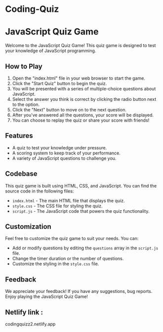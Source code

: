 # Coding-Quiz

# JavaScript Quiz Game

Welcome to the JavaScript Quiz Game! This quiz game is designed to test your knowledge of JavaScript programming.

## How to Play

1. Open the "index.html" file in your web browser to start the game.
2. Click the "Start Quiz" button to begin the quiz.
3. You will be presented with a series of multiple-choice questions about JavaScript.
4. Select the answer you think is correct by clicking the radio button next to the option.
5. Click the "Next" button to move on to the next question.
6. After you've answered all the questions, your score will be displayed.
7. You can choose to replay the quiz or share your score with friends!

## Features

- A quiz to test your knowledge under pressure.
- A scoring system to keep track of your performance.
- A variety of JavaScript questions to challenge you.

## Codebase

This quiz game is built using HTML, CSS, and JavaScript. You can find the source code in the following files:

- `index.html` - The main HTML file that displays the quiz.
- `style.css` - The CSS file for styling the quiz.
- `script.js` - The JavaScript code that powers the quiz functionality.

## Customization

Feel free to customize the quiz game to suit your needs. You can:

- Add or modify questions by editing the `questions` array in the `script.js` file.
- Change the timer duration or the number of questions.
- Customize the styling in the `style.css` file.

## Feedback

We appreciate your feedback! If you have any suggestions, bug reports.
Enjoy playing the JavaScript Quiz Game!

## Netlify link : 

codingquizz2.netlify.app
